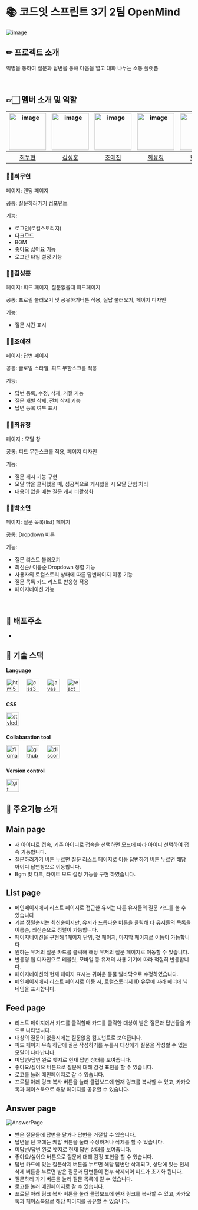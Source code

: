 # 📚 코드잇 스프린트 3기 2팀 OpenMind

![image](https://github.com/chlangus/Codeit-First-Project/assets/129745640/68c68c8e-9fb1-400a-807f-334bfcbce7a9)


## ✏ 프로젝트 소개

익명을 통하여 질문과 답변을 통해 마음을 열고 대화 나누는 소통 플랫폼

</br>





## 👉🏻 멤버 소개 및 역할


|   <img width="100" height="100" alt="image" src="https://github.com/chlangus/Codeit-First-Project/assets/129745640/1db4a57f-45d6-4b52-9e02-124ad91f0f25"> | <img width="100" alt="image" src="https://github.com/chlangus/Codeit-First-Project/assets/129745640/04aee599-2eb7-4bc4-9725-f68d60f74b19">  | <img width="100" alt="image" src='https://github.com/chlangus/Codeit-First-Project/assets/129745640/048902c0-9aee-4367-9259-364d9bd1bbe7'> | <img width="100" height="100"  alt="image" src="https://github.com/chlangus/Codeit-First-Project/assets/129745640/140d6f03-7f48-4c0b-b4e2-24b9f610b2dd"> | <img width="100" height="100" alt="image" src="https://github.com/chlangus/Codeit-First-Project/assets/129745640/c23a67cd-7d55-4765-991b-2327da520862"> |
|:------------------------------------------------:|:--------------------------------------------:|:---------------------------------------------:|:--------------------------------------------:|:--------------------------------------------:|
|         [최무현](https://github.com/chlangus)         |       [김성훈](https://github.com/huniiiiii)       |      [조예진](https://github.com/yejiniee)       |      [최유정](https://github.com/yoojungChoii)       |      [박소연](https://github.com/soyxxn)       |

### 🙍‍♂️최무현

페이지: 랜딩 페이지 </br>

공통: 질문하러가기 컴포넌트 </br>

기능: </br>
- 로그인(로컬스토리지)
- 다크모드
- BGM
- 좋아요 싫어요 기능
- 로그인 타입 설정 기능

###  🙍‍♂️김성훈

페이지: 피드 페이지, 질문없을때 피드페이지 </br>

공통:  프로필 불러오기 및 공유하기버튼 적용, 질답 불러오기, 페이지 디자인</br>

기능: </br>
- 질문 시간 표시


###  🙍‍♀️조예진

페이지: 답변 페이지 </br>

공통: 글로벌 스타일, 피드 무한스크롤 적용 </br>

기능: </br> 
- 답변 등록, 수정, 삭제, 거절 기능
- 질문 개별 삭제, 전체 삭제 기능
- 답변 등록 여부 표시

###  🙍‍♀️최유정

페이지 : 모달 창 </br>

공통: 피드 무한스크롤 적용, 페이지 디자인 </br>

기능: </br> 
- 질문 게시 기능 구현
- 모달 밖을 클릭했을 때, 성공적으로 게시했을 시 모달 닫힘 처리
- 내용이 없을 때는 질문 게시 비활성화

###  🙍‍♀️박소연

페이지: 질문 목록(list) 페이지 </br>

공통: Dropdown 버튼 </br>

기능: </br> 
- 질문 리스트 불러오기
- 최신순/ 이름순 Dropdown 정렬 기능
- 사용자의 로컬스토리 상태에 따른 답변페이지 이동 기능
- 질문 목록 카드 리스트 반응형 적용
- 페이지네이션 기능

</br>

## 📃 배포주소

- 

## 💾 기술 스택

**Language**

<div align="left">
  <img src="https://img.shields.io/badge/HTML5-E34F26?logo=html5&logoColor=white&style=for-the-badge" height="35" alt="html5 logo"  />
  <img width="12" />
  <img src="https://img.shields.io/badge/CSS3-1572B6?logo=css3&logoColor=white&style=for-the-badge" height="35" alt="css3 logo"  />
  <img width="12" />
  <img src="https://img.shields.io/badge/JavaScript-F7DF1E?logo=javascript&logoColor=black&style=for-the-badge" height="35" alt="javascript logo"  />
  <img width="12" />
  <img src="https://img.shields.io/badge/React-61DAFB?logo=react&logoColor=black&style=for-the-badge" height="35" alt="react logo"  />
</div>

###
  
**CSS**

<div align="left">
  <img src="https://skillicons.dev/icons?i=styledcomponents" height="35" alt="styledcomponents logo"  />
</div>

###

**Collabaration tool**

<div align="left">
  <img src="https://img.shields.io/badge/Figma-F24E1E?logo=figma&logoColor=white&style=for-the-badge" height="35" alt="figma logo"  />
  <img width="12" />
  <img src="https://img.shields.io/badge/GitHub-181717?logo=github&logoColor=white&style=for-the-badge" height="35" alt="github logo"  />
  <img width="12" />
  <img src="https://img.shields.io/badge/Discord-5865F2?logo=discord&logoColor=white&style=for-the-badge" height="35" alt="discord logo"  />
</div>

###
     
**Version control**

<div align="left">
  <img src="https://img.shields.io/badge/Git-F05032?logo=git&logoColor=white&style=for-the-badge" height="35" alt="git logo"  />
</div>

###



## 🔔 주요기능 소개

##  **Main page**

- 새 아이디로 접속, 기존 아이디로 접속을 선택하면 모드에 따라 아이디 선택하여 접속 가능합니다.
- 질문하러가기 버튼 누르면 질문 리스트 페이지로 이동 답변하기 버튼 누르면 해당 아이디 답변창으로 이동합니다. 
- Bgm 및 다크, 라이트 모드 설정 기능을 구현 하였습니다.

## **List page**

- 메인페이지에서 리스트 페이지로 접근한 유저는 다른 유저들의 질문 카드를 볼 수 있습니다
- 기본 정렬순서는 최신순이지만, 유저가 드롭다운 버튼을 클릭해 타 유저들의 목록을 이름순, 최신순으로 정렬이 가능합니다.
- 페이지네이션을 구현해 1페이지 단위, 첫 페이지, 마지막 페이지로 이동이 가능합니다
- 원하는 유저의 질문 카드를 클릭해 해당 유저의 질문 페이지로 이동할 수 있습니다.
- 반응형 웹 디자인으로 테블릿, 모바일 등 유저의 사용 기기에 따라 적절히 반응합니다.
- 페이지네이션의 현재 페이지 표시는 귀여운 동물 발바닥으로 수정하였습니다.
- 메인페이지에서 리스트 페이지로 이동 시, 로컬스토리지 ID 유무에 따라 헤더에 닉네임을 표시합니다.

## **Feed page**

- 리스트 페이지에서 카드를 클릭할때 카드를 클릭한 대상이 받은 질문과 답변들을 카드로 나타냅니다.
- 대상의 질문이 없을시에는 질문없음 컴포넌트로 보여줍니다.
- 피드 페이지 우측 하단에 질문 작성하기를 누를시 대상에게 질문을 작성할 수 있는 모달이 나타납니다.
- 미답변/답변 완료 뱃지로 현재 답변 상태를 보여줍니다.
- 좋아요/싫어요 버튼으로 질문에 대해 감정 표현을 할 수 있습니다.
- 로고를 눌러 메인페이지로 갈 수 있습니다.
- 프로필 아래 링크 복사 버튼을 눌러 클립보드에 현재 링크를 복사할 수 있고, 카카오톡과 페이스북으로 해당 페이지를 공유할 수 있습니다.

## **Answer page**

![AnswerPage](https://github.com/chlangus/Codeit-First-Project/assets/129745640/bcea8fd1-faeb-46f6-a02b-214705e70a82)




- 받은 질문들에 답변을 달거나 답변을 거절할 수 있습니다.
- 답변을 단 후에는 케밥 버튼을 눌러 수정하거나 삭제를 할 수 있습니다.
- 미답변/답변 완료 뱃지로 현재 답변 상태를 보여줍니다.
- 좋아요/싫어요 버튼으로 질문에 대해 감정 표현을 할 수 있습니다.
- 답변 카드에 있는 질문삭제 버튼을 누르면 해당 답변만 삭제되고, 상단에 있는 전체 삭제 버튼을 누르면 받은 질문과 답변들이 전부 삭제되어 피드가 초기화 됩니다.
- 질문하러 가기 버튼을 눌러 질문 목록에 갈 수 있습니다.
- 로고를 눌러 메인페이지로 갈 수 있습니다.
- 프로필 아래 링크 복사 버튼을 눌러 클립보드에 현재 링크를 복사할 수 있고, 카카오톡과 페이스북으로 해당 페이지를 공유할 수 있습니다.


